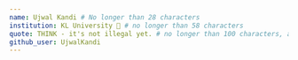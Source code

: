 ```yaml
---
name: Ujwal Kandi # No longer than 28 characters
institution: KL University 🚩 # no longer than 58 characters
quote: THINK - it's not illegal yet. # no longer than 100 characters, avoid using quotes(") to guarantee the format remains the same.
github_user: UjwalKandi
---
```

